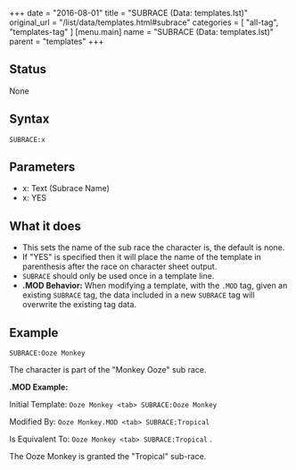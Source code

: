 +++
date = "2016-08-01"
title = "SUBRACE (Data: templates.lst)"
original_url = "/list/data/templates.html#subrace"
categories = [ "all-tag", "templates-tag" ]
[menu.main]
    name = "SUBRACE (Data: templates.lst)"
    parent = "templates"
+++

## Status

None

## Syntax

`SUBRACE:x`

## Parameters

-   x: Text (Subrace Name)
-   x: YES



What it does
------------

-   This sets the name of the sub race the character is, the default
    is none.
-   If "YES" is specified then it will place the name of the template in
    parenthesis after the race on character sheet output.
-   `SUBRACE` should only be used once in a template line.
-   **.MOD Behavior:** When modifying a template, with the `.MOD` tag,
    given an existing `SUBRACE` tag, the data included in a new
    `SUBRACE` tag will overwrite the existing tag data.

Example
-------

`SUBRACE:Ooze Monkey`

The character is part of the "Monkey Ooze" sub race.

**.MOD Example:**

Initial Template: `Ooze Monkey <tab> SUBRACE:Ooze Monkey`

Modified By: `Ooze Monkey.MOD <tab> SUBRACE:Tropical`

Is Equivalent To: `Ooze Monkey <tab> SUBRACE:Tropical` .

The Ooze Monkey is granted the "Tropical" sub-race.

